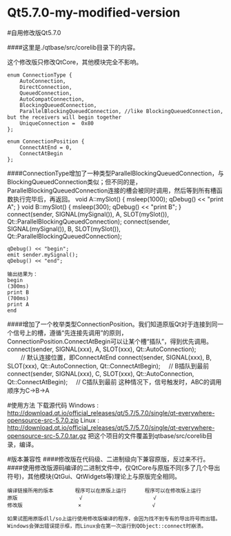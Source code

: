 # Qt5.7.0-my-modified-version

#自用修改版Qt5.7.0

####这里是./qtbase/src/corelib目录下的内容。

这个修改版只修改QtCore，其他模块完全不影响。

    enum ConnectionType {
        AutoConnection,
        DirectConnection,
        QueuedConnection,
        AutoCompatConnection,
        BlockingQueuedConnection,
        ParallelBlockingQueuedConnection, //like BlockingQueuedConnection, but the receivers will begin together
        UniqueConnection =  0x80
    };
    
    enum ConnectionPosition {
        ConnectAtEnd = 0,
        ConnectAtBegin
    };
    
####ConnectionType增加了一种类型ParallelBlockingQueuedConnection，与BlockingQueuedConnection类似；但不同的是，ParallelBlockingQueuedConnection连接的槽会被同时调用，然后等到所有槽函数执行完毕后，再返回。
    void A::mySlot()
    {
        msleep(1000);
        qDebug() << "print A";
    }
    void B::mySlot()
    {
        msleep(300);
        qDebug() << "print B";
    }
    connect(sender, SIGNAL(mySignal()), A, SLOT(mySlot()), Qt::ParallelBlockingQueuedConnection);
    connect(sender, SIGNAL(mySignal()), B, SLOT(mySlot()), Qt::ParallelBlockingQueuedConnection);

    qDebug() << "begin";
    emit sender.mySignal();
    qDebug() << "end";

    输出结果为：
    begin
    (300ms)
    print B
    (700ms)
    print A
    end
    
####增加了一个枚举类型ConnectionPosition。我们知道原版Qt对于连接到同一个信号上的槽，遵循“先连接先调用”的原则，ConnectionPosition.ConnectAtBegin可以让某个槽“插队”，得到优先调用。
    connect(sender, SIGNAL(xxx), A, SLOT(xxx), Qt::AutoConnection);                         // 默认连接位置，即ConnectAtEnd
    connect(sender, SIGNAL(xxx), B, SLOT(xxx), Qt::AutoConnection, Qt::ConnectAtBegin);     // B插队到最前
    connect(sender, SIGNAL(xxx), C, SLOT(xxx), Qt::AutoConnection, Qt::ConnectAtBegin);     // C插队到最前
    这种情况下，信号触发时，ABC的调用顺序为C->B->A
    

#使用方法
下载源代码
Windows : http://download.qt.io/official_releases/qt/5.7/5.7.0/single/qt-everywhere-opensource-src-5.7.0.zip
Linux : http://download.qt.io/official_releases/qt/5.7/5.7.0/single/qt-everywhere-opensource-src-5.7.0.tar.gz
把这个项目的文件覆盖到qtbase/src/corelib目录，编译。

#版本兼容性
####修改版在代码级、二进制级向下兼容原版，反过来不行。
####使用修改版源码编译的二进制文件中，仅QtCore与原版不同(多了几个导出符号)，其他模块(QtGui、QtWidgets等)理论上与原版完全相同。
    
    编译链接所用的版本       程序可以在原版上运行      程序可以在修改版上运行
    原版                    √                       √
    修改版                  ×                       √
    
    如果试图用原版dll/so上运行使用修改版编译的程序，会因为找不到专有的导出符号而出错。
    Windows会弹出错误提示框，而Linux会在第一次运行到QObject::connect时崩溃。
